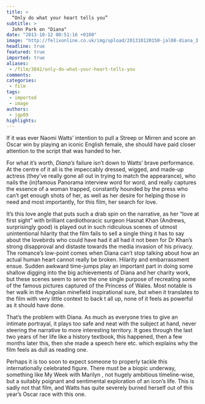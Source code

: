 ```yaml
---
title: >
  “Only do what your heart tells you”
subtitle: >
  John Park on "Diana"
date: "2013-10-12 00:51:16 +0100"
image: "http://felixonline.co.uk/img/upload/201310120150-jal08-diana_3.jpg"
headline: true
featured: true
imported: true
aliases:
 - /film/3842/only-do-what-your-heart-tells-you
comments:
categories:
 - film
tags:
 - imported
 - image
authors:
 - jgp09
highlights:
---
```


If it was ever Naomi Watts’ intention to pull a Streep or Mirren and score an Oscar win by playing an iconic English female, she should have paid closer attention to the script that was handed to her.

For what it’s worth, _Diana’s_ failure isn’t down to Watts’ brave performance. At the centre of it all is the impeccably dressed, wigged, and made-up actress (they’ve really gone all out in trying to match the appearance), who nails the (in)famous Panorama interview word for word, and really captures the essence of a woman trapped, constantly hounded by the press who can’t get enough shots of her, as well as her desire for helping those in need and most importantly, for this film, her search for love.

It’s this love angle that puts such a drab spin on the narrative, as her “love at first sight” with brilliant cardiothoracic surgeon Hasnat Khan (Andrews, surprisingly good) is played out in such ridiculous scenes of utmost unintentional hilarity that the film fails to sell a single thing it has to say about the lovebirds who could have had it all had it not been for Dr Khan’s strong disapproval and distaste towards the media invasion of his privacy. The romance’s low-point comes when Diana can’t stop talking about how an actual human heart cannot really be broken. Hilarity and embarrassment ensue.
 Sudden awkward time-jumps play an important part in doing some shallow digging into the big achievements of Diana and her charity work, but these scenes seem to serve the one single purpose of recreating some of the famous pictures captured of the Princess of Wales. Most notable is her walk in the Angolan minefield inspirational sure, but when it translates to the film with very little context to back t all up, none of it feels as powerful as it should have done.

That’s the problem with Diana. As much as everyone tries to give an intimate portrayal, it plays too safe and neat with the subject at hand, never steering the narrative to more interesting territory. It goes through the last two years of her life like a history textbook, this happened, then a few months later this, then she made a speech here etc. which explains why the film feels as dull as reading one.

Perhaps it is too soon to expect someone to properly tackle this internationally celebrated figure. There must be a biopic underway, something like My Week with Marilyn , not hugely ambitious timeline-wise, but a suitably poignant and sentimental exploration of an icon’s life. This is sadly not that film, and Watts has quite severely burned herself out of this year’s Oscar race with this one.
